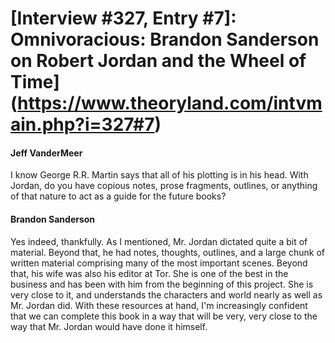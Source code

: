 # [Interview #327, Entry #7]: Omnivoracious: Brandon Sanderson on Robert Jordan and the Wheel of Time](https://www.theoryland.com/intvmain.php?i=327#7)

#### Jeff VanderMeer

I know George R.R. Martin says that all of his plotting is in his head. With Jordan, do you have copious notes, prose fragments, outlines, or anything of that nature to act as a guide for the future books?

#### Brandon Sanderson

Yes indeed, thankfully. As I mentioned, Mr. Jordan dictated quite a bit of material. Beyond that, he had notes, thoughts, outlines, and a large chunk of written material comprising many of the most important scenes. Beyond that, his wife was also his editor at Tor. She is one of the best in the business and has been with him from the beginning of this project. She is very close to it, and understands the characters and world nearly as well as Mr. Jordan did. With these resources at hand, I'm increasingly confident that we can complete this book in a way that will be very, very close to the way that Mr. Jordan would have done it himself.

